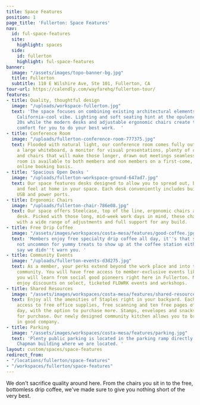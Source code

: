 ```yaml
---
title: Space Features
position: 1
page_title: 'Fullerton: Space Features'
nav:
  id: ful-space-features
  site:
    highlight: spaces
  side:
    id: fullerton
    highlight: ful-space-features
banner:
  image: "/assets/images/topo-banner-bg.jpg"
  title: Fullerton
  subtitle: 110 E Wilshire Ave, Ste 101, Fullerton, CA
tour-url: https://calendly.com/wayfarehq/fullerton-tour/
features:
- title: Quality, thoughtful design
  image: "/uploads/workspace-fullerton.jpg"
  text: 'The space focuses on combining existing architectural elements with a fresh
    California-cool vibe. Lighting and soft seating hint at the opulence of the roaring
    20s while the modern desks and adjustable ergonomic chairs create the space and
    comfort for you to do your best work.  '
- title: Conference Room
  image: "/uploads/fullerton-conference-room-777375.jpg"
  text: Flooded with natural light, our conference room comes fully outfitted with
    a large whiteboard, a monitor for visual presentations, plenty of charging ports,
    and chairs that will make those longer, drawn out meetings seamless. The conference
    room is available to both members and non members on a first-come, first-serve
    online booking basis.
- title: 'Spacious Open Desks '
  image: "/uploads/fullerton-workspace-ground-647ad7.jpg"
  text: Our space features desks designed to allow you to spread out, buckle down
    and feel at home in your space. Each desk conveniently includes built-in, high-powered
    USB and power ports.
- title: Ergonomic Chairs
  image: "/uploads/fullerton-chair-786e08.jpg"
  text: Our space offers Steelcase, top of the line, ergonomic chairs at each coworking
    desk. Picked with those long, mid-week work days in mind, these chairs are designed
    with a wide range of adjustments and full support for any build.
- title: Free Drip Coffee
  image: "/assets/images/workspaces/costa-mesa/features/good-coffee.jpg"
  text: 'Members enjoy free specialty drip coffee all day, it''s that simple. It''s
    not uncommon for yummy treats to show up at the coffee station either. Don''t
    say we didn''t warn you. '
- title: Community Events
  image: "/uploads/fullerton-events-d3d275.jpg"
  text: As a member, your perks extend beyond the work place and into the Fullerton
    community. You will have free access to member-exclusive events like Forum, where
    you will learn from social good pioneers right here in Fullerton. Members also
    enjoy discounts on select, ticketed FLDWRK events and workshops.
- title: Shared Resources
  image: "/assets/images/workspaces/costa-mesa/features/shared-resources.jpg"
  text: Enjoy all the amenities of Staples right in your backyard. Each member has
    access to free office supplies, free scanning and ten free pages of printing per
    day, with the option to purchase more. Stamps, envelopes and snacks are also available
    for purchase. Our newly designed community kitchen allows you to breathe and eat
    in good company.
- title: Parking
  image: "/assets/images/workspaces/costa-mesa/features/parking.jpg"
  text: 'Plenty public parking is located in the parking ramp directly next to the
    Chapman building where we are located. '
layout: custom/spaces/space-features
redirect_from:
- "/locations/fullerton/space-features"
- "/workspaces/fullerton/space-features"
---
```


We don't sacrifice quality around here. From the chairs you sit in to the free, bottomless drip coffee, we've made sure to give you nothing short of the very best.
